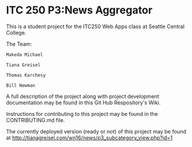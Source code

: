 # ITC 250 P3:News Aggregator

This is a student project for the ITC250 Web Apps class at Seattle Central College.

The Team:
    
    Makeda Michael
    
    Tiana Greisel 
    
    Thomas Karchesy
    
    Bill Newman

A full description of the project along with project development documentation may be found in this Git Hub Respository's Wiki.

Instructions for contributing to this project may be found in the CONTRIBUTING.md file.

The currently deployed version (ready or not) of this project may be found at <http://tianagreisel.com/wn16/news/p3_subcategory_view.php?id=1>
